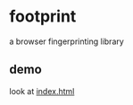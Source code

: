 # footprint

a browser fingerprinting library

## demo

look at [index.html](https://chfour.github.io/footprint/)
